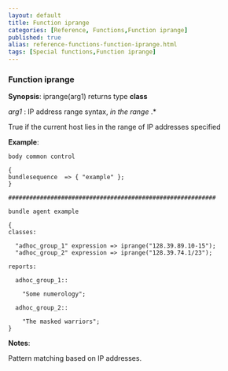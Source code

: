 ```yaml
---
layout: default
title: Function iprange
categories: [Reference, Functions,Function iprange]
published: true
alias: reference-functions-function-iprange.html
tags: [Special functions,Function iprange]
---
```


### Function iprange

**Synopsis**: iprange(arg1) returns type **class**

  
 *arg1* : IP address range syntax, *in the range* .\*   

True if the current host lies in the range of IP addresses specified

**Example**:  
   

```cf3
body common control

{
bundlesequence  => { "example" };
}

###########################################################

bundle agent example

{     
classes:

  "adhoc_group_1" expression => iprange("128.39.89.10-15");
  "adhoc_group_2" expression => iprange("128.39.74.1/23");

reports:

  adhoc_group_1::

    "Some numerology";

  adhoc_group_2::

    "The masked warriors";
}
```

**Notes**:  
   

Pattern matching based on IP addresses.
